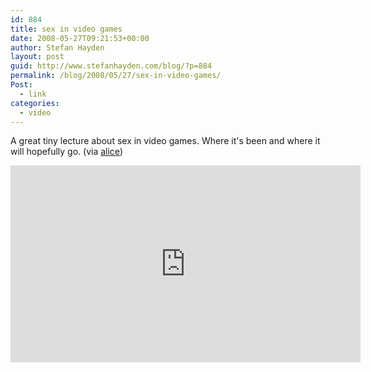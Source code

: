 ```yaml
---
id: 884
title: sex in video games
date: 2008-05-27T09:21:53+00:00
author: Stefan Hayden
layout: post
guid: http://www.stefanhayden.com/blog/?p=884
permalink: /blog/2008/05/27/sex-in-video-games/
Post:
  - link
categories:
  - video
---
```

A great tiny lecture about sex in video games. Where it's been and where it will hopefully go. (via <a href="http://www.wonderlandblog.com/wonderland/2008/05/sex-in-videogam.html">alice</a>)

<iframe width="560" height="315" src="http://www.youtube.com/v/6pEquofR2r0&hl=en" title="YouTube video player" frameborder="0" allow="accelerometer; autoplay; clipboard-write; encrypted-media; gyroscope; picture-in-picture" allowfullscreen></iframe>